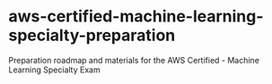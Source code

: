 # aws-certified-machine-learning-specialty-preparation
Preparation roadmap and materials for the AWS Certified - Machine Learning Specialty Exam
